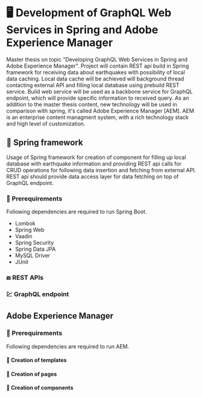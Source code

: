 # 🖥️ Development of GraphQL Web Services in Spring and Adobe Experience Manager
Master thesis on topic "Developing GraphQL Web Services in Spring and Adobe Experience Manager". Project will contain REST api build in Spring framework for receiving data about earthquakes with possibility of local data caching. Local data cache will be achieved will background thread contacting external API and filling local database using prebuild REST service. Build web service will be used as a backbone service for GraphQL endpoint, which will provide specific information to received query. As an addition to the master thesis content, new technology will be used in comparison with spring, it's called Adobe Experience Manager [AEM]. AEM is an enterprise content managment system, with a rich technology stack and high level of customization.  
## 🍃 Spring framework
Usage of Spring framework for creation of component for filling up local database with earthquake information and providing REST api calls for CRUD operations for following data insertion and fetching from external API. REST api should provide data access layer for data fetching on top of GraphQL endpoint.
### 🔧 Prerequirements
Following dependencies are required to run Spring Boot.
* Lombok
* Spring Web
* Vaadin
* Spring Security
* Spring Data JPA
* MySQL Driver
* JUnit
### 🔚 REST APIs
### 💹 GraphQL endpoint
## Adobe Experience Manager
### 🔧 Prerequirements
Following dependencies are required to run AEM.
#### 📝 Creation of templates
#### 📄 Creation of pages
#### 📑 Creation of components
